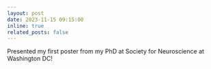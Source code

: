 ```yaml
---
layout: post
date: 2023-11-15 09:15:00
inline: true
related_posts: false
---
```


Presented my first poster from my PhD at Society for Neuroscience at Washington DC! 
